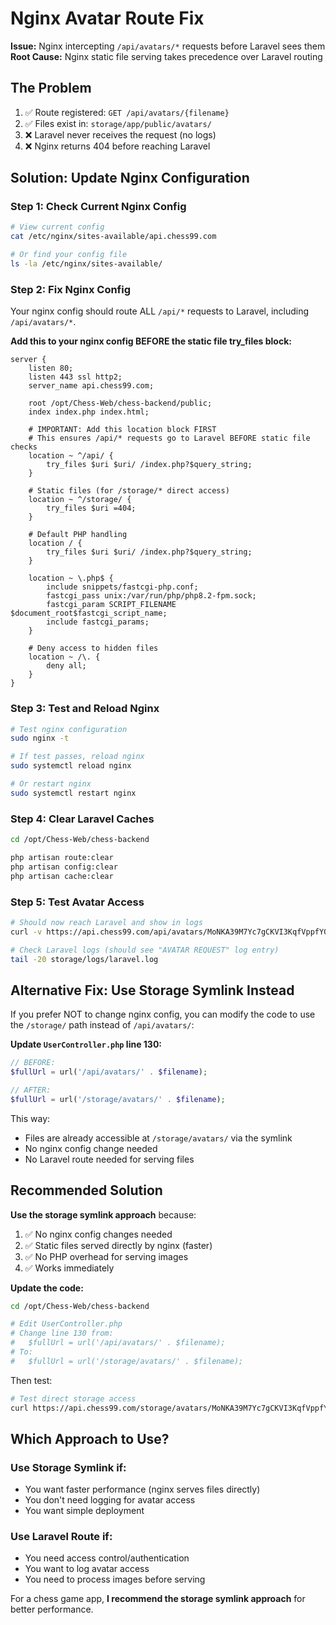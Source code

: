 # Nginx Avatar Route Fix

**Issue:** Nginx intercepting `/api/avatars/*` requests before Laravel sees them
**Root Cause:** Nginx static file serving takes precedence over Laravel routing

## The Problem

1. ✅ Route registered: `GET /api/avatars/{filename}`
2. ✅ Files exist in: `storage/app/public/avatars/`
3. ❌ Laravel never receives the request (no logs)
4. ❌ Nginx returns 404 before reaching Laravel

## Solution: Update Nginx Configuration

### Step 1: Check Current Nginx Config

```bash
# View current config
cat /etc/nginx/sites-available/api.chess99.com

# Or find your config file
ls -la /etc/nginx/sites-available/
```

### Step 2: Fix Nginx Config

Your nginx config should route ALL `/api/*` requests to Laravel, including `/api/avatars/*`.

**Add this to your nginx config BEFORE the static file try_files block:**

```nginx
server {
    listen 80;
    listen 443 ssl http2;
    server_name api.chess99.com;

    root /opt/Chess-Web/chess-backend/public;
    index index.php index.html;

    # IMPORTANT: Add this location block FIRST
    # This ensures /api/* requests go to Laravel BEFORE static file checks
    location ~ ^/api/ {
        try_files $uri $uri/ /index.php?$query_string;
    }

    # Static files (for /storage/* direct access)
    location ~ ^/storage/ {
        try_files $uri =404;
    }

    # Default PHP handling
    location / {
        try_files $uri $uri/ /index.php?$query_string;
    }

    location ~ \.php$ {
        include snippets/fastcgi-php.conf;
        fastcgi_pass unix:/var/run/php/php8.2-fpm.sock;
        fastcgi_param SCRIPT_FILENAME $document_root$fastcgi_script_name;
        include fastcgi_params;
    }

    # Deny access to hidden files
    location ~ /\. {
        deny all;
    }
}
```

### Step 3: Test and Reload Nginx

```bash
# Test nginx configuration
sudo nginx -t

# If test passes, reload nginx
sudo systemctl reload nginx

# Or restart nginx
sudo systemctl restart nginx
```

### Step 4: Clear Laravel Caches

```bash
cd /opt/Chess-Web/chess-backend

php artisan route:clear
php artisan config:clear
php artisan cache:clear
```

### Step 5: Test Avatar Access

```bash
# Should now reach Laravel and show in logs
curl -v https://api.chess99.com/api/avatars/MoNKA39M7Yc7gCKVI3KqfVppfY0A9XTRgloT4pTu.jpg

# Check Laravel logs (should see "AVATAR REQUEST" log entry)
tail -20 storage/logs/laravel.log
```

## Alternative Fix: Use Storage Symlink Instead

If you prefer NOT to change nginx config, you can modify the code to use the `/storage/` path instead of `/api/avatars/`:

**Update `UserController.php` line 130:**

```php
// BEFORE:
$fullUrl = url('/api/avatars/' . $filename);

// AFTER:
$fullUrl = url('/storage/avatars/' . $filename);
```

This way:
- Files are already accessible at `/storage/avatars/` via the symlink
- No nginx config change needed
- No Laravel route needed for serving files

## Recommended Solution

**Use the storage symlink approach** because:
1. ✅ No nginx config changes needed
2. ✅ Static files served directly by nginx (faster)
3. ✅ No PHP overhead for serving images
4. ✅ Works immediately

**Update the code:**

```bash
cd /opt/Chess-Web/chess-backend

# Edit UserController.php
# Change line 130 from:
#   $fullUrl = url('/api/avatars/' . $filename);
# To:
#   $fullUrl = url('/storage/avatars/' . $filename);
```

Then test:
```bash
# Test direct storage access
curl https://api.chess99.com/storage/avatars/MoNKA39M7Yc7gCKVI3KqfVppfY0A9XTRgloT4pTu.jpg
```

## Which Approach to Use?

### Use Storage Symlink if:
- You want faster performance (nginx serves files directly)
- You don't need logging for avatar access
- You want simple deployment

### Use Laravel Route if:
- You need access control/authentication
- You want to log avatar access
- You need to process images before serving

For a chess game app, **I recommend the storage symlink approach** for better performance.

